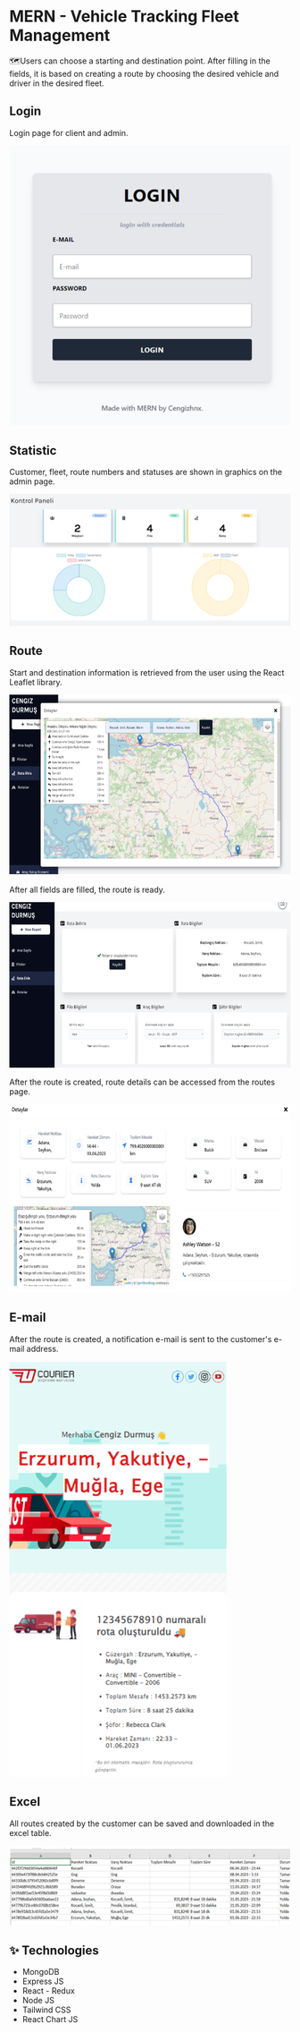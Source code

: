 
# MERN - Vehicle Tracking Fleet Management

🗺️Users can choose a starting and destination point. After filling in the fields, it is based on creating a route by choosing the desired vehicle and driver in the desired fleet.

## Login

Login page for client and admin.

![N|Solid](client/public/assets/login.PNG)

## Statistic

Customer, fleet, route numbers and statuses are shown in graphics on the admin page.

![N|Solid](client/public/assets/statistic.PNG)

## Route

Start and destination information is retrieved from the user using the React Leaflet library.

![N|Solid](client/public/assets/route1.PNG)

After all fields are filled, the route is ready.

![N|Solid](client/public/assets/route2.PNG)

After the route is created, route details can be accessed from the routes page.

![N|Solid](client/public/assets/route3.PNG)

## E-mail

After the route is created, a notification e-mail is sent to the customer's e-mail address.

![N|Solid](client/public/assets/mail.PNG)
## Excel

All routes created by the customer can be saved and downloaded in the excel table.

![N|Solid](client/public/assets/excel.PNG)

## ✨ Technologies

- MongoDB
- Express JS
- React - Redux
- Node JS
- Tailwind CSS
- React Chart JS